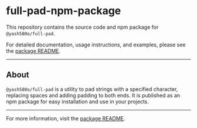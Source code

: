 # full-pad-npm-package

This repository contains the source code and npm package for `@yash580o/full-pad`.

For detailed documentation, usage instructions, and examples, please see the [package README](./package/README.md).

---

## About

`@yash580o/full-pad` is a utility to pad strings with a specified character, replacing spaces and adding padding to both ends. It is published as an npm package for easy installation and use in your projects.

---

For more information, visit the [package README](./package/README.md).
